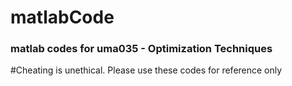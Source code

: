 # matlabCode

### matlab codes for uma035 - Optimization Techniques

#Cheating is unethical. Please use these codes for reference only
